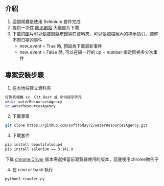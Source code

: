 
## 介紹

1. 這個爬蟲是使用 Selenium 套件完成
2. 提供一次性 [防汛網站](https://www.wra.gov.tw/) 大量圖片下載 
3. 下載的圖片可以依鄉鎮縣市歸納在資料夾，可以依照檔案內的標示指引，調整不同日期的事件
   - new_event = True 時, 預設為下載最新事件
   - new_event = False 時, 可以在隔一行的 up = number 指定回朔多少次事件

## __專案安裝步驟__

1. 在本地端建立資料夾
```bash
打開終端機 ex. Git Bash 或 命令提示字元
mkdir waterResourcesAgency
cd waterResourcesAgency
```

2. 下載專案
```bash
git clone https://github.com/softtoday72/waterResourcesAgency.git
```

3. 下載套件
```bash
pip install beautifulsoup4 
pip install selenium == 3.141.0
```
下載 [chrome Driver](https://chromedriver.chromium.org/downloads)
版本需選擇當前瀏覽器使用的版本，這邊使用chrome做例子

4. 在 cmd or bash 執行
```
python3 crawler.py
```